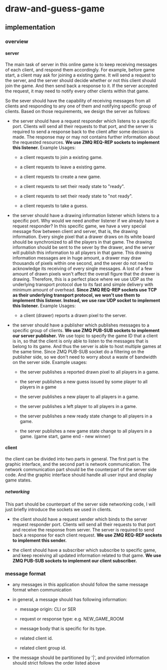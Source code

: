# draw-and-guess-game

## implementation

### overview

#### server

The main task of server in this online game is to keep receiving messages of each client, and respond them accordingly. For example, before game start, a client may ask for joining a existing game. It will send a request to the server, and the server should decide whether or not this client should join the game. And then send back a response to it. If the server accepted the request, it may need to notify every other clients within that game. 

So the sever should have the capability of receiving messages from all clients and responding to any one of them and notifying specific group of clients. Based on those requirements, we design the server as follows:

* the server should have a request responder which listens to a specific port. Clients will send all their requests to that port, and the server is required to send a response back to the client after some decision is made. The response may or may not contains further information about the requested resources. **We use ZMQ REQ-REP sockets to implement this listener.** Example Usages: 

    * a client requests to join a existing game.
    
    * a client requests to leave a existing game.
    
    * a client requests to create a new game.
    
    * a client requests to set their ready state to "ready".
    
    * a client requests to set their ready state to "not ready".
    
    * a client requests to take a guess.

* the server should have a drawing information listener which listens to a specific port. Why would we need another listener if we already have a request responder? In this specific game, we have a very special message flow between client and server, that is, the drawing information. Every single pixel that a drawer draws on its white board should be synchronized to all the players in that game. The drawing information should be sent to the sever by the drawer, and the server will publish this information to all players in that game. This drawing information messages are in huge amount, a drawer may draw thousands of pixels within one second, and the sever do not need to acknowledge its receiving of every single messages. A lost of a few amount of drawn pixels won't affect the overall figure that the drawer is drawing. Therefore, this is a perfect place where we use UDP as the underlying transport protocol due to its fast and simple delivery with minimum amount of overhead. **Since ZMQ REQ-REP sockets use TCP as their underlying transport protocol, we won't use them to implement this listener. Instead, we use raw UDP socket to implement this listener.** Example Usages:

    * a client (drawer) reports a drawn pixel to the server.
    
* the server should have a publisher which publishes messages to a specific group of clients. **We use ZMQ PUB-SUB sockets to implement our server publisher.** We use topic to specify the game ID that a client is in, so that the client is only able to listen to the messages that is belong to its game. And thus the server is able to host multiple games at the same time. Since ZMQ PUB-SUB socket do a filtering on the publisher side, so we don't need to worry about a waste of bandwidth on the server side. Example usages:

    * the server publishes a reported drawn pixel to all players in a game.
    
    * the server publishes a new guess issued by some player to all players in a game
    
    * the server publishes a new player to all players in a game.
    
    * the server publishes a left player to all players in a game.
    
    * the server publishes a new ready state change to all players in a game.
    
    * the server publishes a new game state change to all players in a game. (game start, game end - new winner)


#### client

the client can be divided into two parts in general. The first part is the graphic interface, and the second part is network communication. The network communication part should be the counterpart of the server side code. And the graphic interface should handle all user input and display game states.

##### networking

This part should be counterpart of the server side networking code, I will just briefly introduce the sockets we used in clients.

* the client should have a request sender which binds to the server request responder port. Clients will send all their requests to that port and receive the response from server. The server is required to send back a response for each client request. **We use ZMQ REQ-REP sockets to implement this sender.**

* the client should have a subscriber which subscribe to specific game, and keep receiving all updated information related to that game. **We use ZMQ PUB-SUB sockets to implement our client subscriber.**

### message format

* any messages in this application should follow the same message format when communication

* in general, a message should has following information:
    
    * message origin: CLI or SER
    
    * request or response type: e.g. NEW_GAME_ROOM
    
    * message body that is specific for its type.
        
    * related client id.
        
    * related client group id.
   
* the message should be partitioned by '|', and provided information should strict follows the order listed above
    